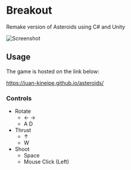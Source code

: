 # Breakout
Remake version of Asteroids using C# and Unity

![Screenshot](https://github.com/Juan-Kineipe/asteroids/blob/master/screenshot.png?raw=true)

## Usage
The game is hosted on the link below:

https://juan-kineipe.github.io/asteroids/

### Controls
- Rotate
  - ← →
  - A D
- Thrust
  - ↑
  - W
- Shoot
  - Space
  - Mouse Click (Left)
